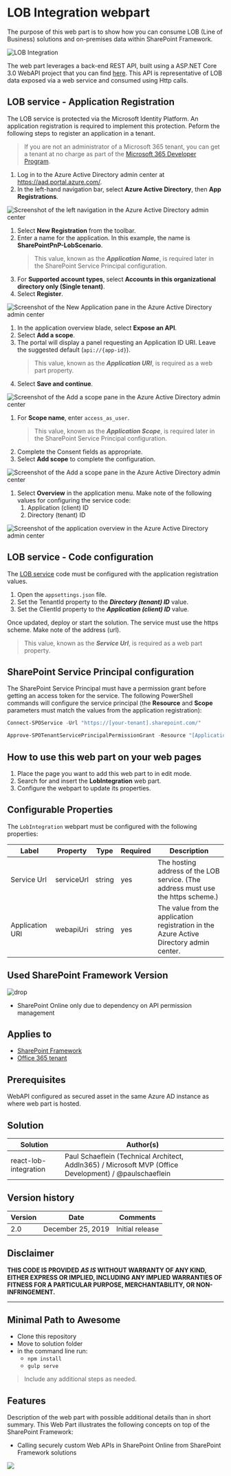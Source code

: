 # LOB Integration webpart

The purpose of this web part is to show how you can consume LOB (Line of Business) solutions and on-premises data within SharePoint Framework.

![LOB Integration](../../assets/images/components/part-lob-integration.png)

The web part leverages a back-end REST API, built using a ASP.NET Core 3.0 WebAPI project that you can find [here](../../sample-lob-service/SharePointPnP.LobScenario/). This API is representative of LOB data exposed via a web service and consumed using Http calls.

## LOB service - Application Registration

The LOB service is protected via the Microsoft Identity Platform. An application registration is required to implement this protection. Peform the following steps to register an application in a tenant.

> If you are not an administrator of a Microsoft 365 tenant, you can get a tenant at no charge as part of the [Microsoft 365 Developer Program](https://developer.microsoft.com/en-us/office/dev-program).

1. Log in to the Azure Active Directory admin center at https://aad.portal.azure.com/.
1. In the left-hand navigation bar, select **Azure Active Directory**, then **App Registrations**.

  ![Screenshot of the left navigation in the Azure Active Directory admin center](../../assets/images/sample-lob-service/figure1.png)

1. Select **New Registration** from the toolbar.
1. Enter a name for the application. In this example, the name is **SharePointPnP-LobScenario**. 
    > This value, known as the **_Application Name_**, is required later in the SharePoint Service Principal configuration.
1. For **Supported account types**, select **Accounts in this organizational directory only (Single tenant)**.
1. Select **Register**.

  ![Screenshot of the New Application pane in the Azure Active Directory admin center](../../assets/images/sample-lob-service/figure2.png)

1. In the application overview blade, select **Expose an API**.
1. Select **Add a scope**.
1. The portal will display a panel requesting an Application ID URI. Leave the suggested default (`api://{app-id}`).
    > This value, known as the **_Application URI_**, is required as a web part property.
1. Select **Save and continue**.

  ![Screenshot of the Add a scope pane in the Azure Active Directory admin center](../../assets/images/sample-lob-service/figure3.png)

1. For **Scope name**, enter `access_as_user`.
    > This value, known as the **_Application Scope_**, is required later in the SharePoint Service Principal configuration.
1. Complete the Consent fields as appropriate. 
1. Select **Add scope** to complete the configuration.

  ![Screenshot of the Add a scope pane in the Azure Active Directory admin center](../../assets/images/sample-lob-service/figure4.png)

1. Select **Overview** in the application menu. Make note of the following values for configuring the service code:
   1. Application (client) ID
   1. Directory (tenant) ID

  ![Screenshot of the application overview in the Azure Active Directory admin center](../../assets/images/sample-lob-service/figure5.png)

## LOB service - Code configuration

The [LOB service](../../sample-lob-service/SharePointPnP.LobScenario/) code must be configured with the application registration values.

1. Open the `appsettings.json` file.
1. Set the TenantId property to the **_Directory (tenant) ID_** value.
1. Set the ClientId property to the **_Application (client) ID_** value.

Once updated, deploy or start the solution. The service must use the https scheme. Make note of the address (url).

> This value, known as the **_Service Url_**, is required as a web part property.

## SharePoint Service Principal configuration
  
The SharePoint Service Principal must have a permission grant before getting an access token for the service. The following PowerShell commands will configure the service principal (the **Resource** and **Scope** parameters must match the values from the application registration):

```PowerShell
Connect-SPOService -Url "https://[your-tenant].sharepoint.com/"

Approve-SPOTenantServicePrincipalPermissionGrant -Resource "[Application Name]" -Scope "[Application Scope]"
```

## How to use this web part on your web pages

1. Place the page you want to add this web part to in edit mode.
2. Search for and insert the **LobIntegration** web part.
3. Configure the webpart to update its properties.

## Configurable Properties

The `LobIntegration` webpart must be configured with the following properties:

| Label           | Property   | Type   | Required | Description |
| --------------- | ---------- | ------ | -------- | ----------- |
| Service Url     | serviceUrl | string | yes      | The hosting address of the LOB service. (The address must use the https scheme.)        |
| Application URI | webapiUri  | string | yes      | The value from the application registration in the Azure Active Directory admin center. |

## Used SharePoint Framework Version

![drop](https://img.shields.io/badge/version-1.9.1-green.svg)

* SharePoint Online only due to dependency on API permission management

## Applies to

* [SharePoint Framework](https:/dev.office.com/sharepoint)
* [Office 365 tenant](https://dev.office.com/sharepoint/docs/spfx/set-up-your-development-environment)

## Prerequisites

WebAPI configured as secured asset in the same Azure AD instance as where web part is hosted.

## Solution

Solution|Author(s)
--------|---------
react-lob-integration | Paul Schaeflein (Technical Architect, AddIn365) / Microsoft MVP (Office Development) / @paulschaeflein

## Version history

Version|Date|Comments
-------|----|--------
2.0|December 25, 2019|Initial release

## Disclaimer

**THIS CODE IS PROVIDED *AS IS* WITHOUT WARRANTY OF ANY KIND, EITHER EXPRESS OR IMPLIED, INCLUDING ANY IMPLIED WARRANTIES OF FITNESS FOR A PARTICULAR PURPOSE, MERCHANTABILITY, OR NON-INFRINGEMENT.**

---

## Minimal Path to Awesome

* Clone this repository
* Move to solution folder
* in the command line run:
  * `npm install`
  * `gulp serve`

> Include any additional steps as needed.

## Features

Description of the web part with possible additional details than in short summary. 
This Web Part illustrates the following concepts on top of the SharePoint Framework:

* Calling securely custom Web APIs in SharePoint Online from SharePoint Framework solutions

<img src="https://telemetry.sharepointpnp.com/sp-starter-kit/source/react-lob-integration" />
